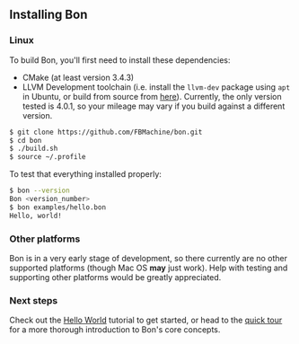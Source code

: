 ## Installing Bon

### Linux

To build Bon, you'll first need to install these dependencies:
- CMake (at least version 3.4.3)
- LLVM Development toolchain (i.e. install the `llvm-dev` package using `apt` in Ubuntu, or build from source from [here](http://releases.llvm.org)). Currently, the only version tested is 4.0.1, so your mileage may vary if you build against a different version.

```bash
$ git clone https://github.com/FBMachine/bon.git
$ cd bon
$ ./build.sh
$ source ~/.profile
```

To test that everything installed properly:

```bash
$ bon --version
Bon <version_number>
$ bon examples/hello.bon
Hello, world!
```

### Other platforms

Bon is in a very early stage of development, so there currently are no other supported platforms (though Mac OS **may** just work). Help with testing and supporting other platforms would be greatly appreciated.

### Next steps

Check out the [Hello World](ch01-02-hello-world.md) tutorial to get started, or head to the [quick tour](ch01-03-quick-tour.md) for a more thorough introduction to Bon's core concepts.
